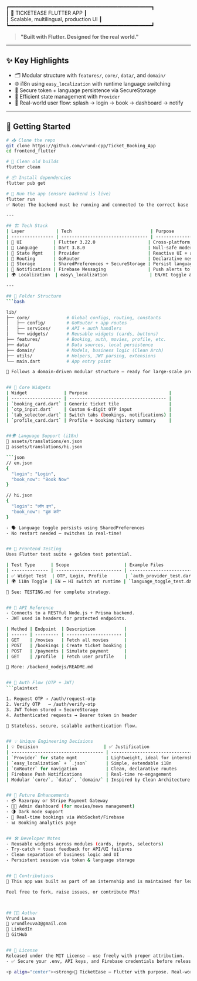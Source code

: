 ┏━━━━━━━━━━━━━━━━━━━━━━━━━━━━━━━━━━━━━━━━━━━━━━┓  
┃           📱 TICKETEASE FLUTTER APP           ┃  
┃     Scalable, multilingual, production UI     ┃  
┗━━━━━━━━━━━━━━━━━━━━━━━━━━━━━━━━━━━━━━━━━━━━━━┛  

> **"Built with Flutter. Designed for the real world."**

---

## ✨ Key Highlights

- 🗂️ Modular structure with `features/`, `core/`, `data/`, and `domain/`
- 🌐 i18n using `easy_localization` with runtime language switching
- 🔐 Secure token + language persistence via SecureStorage
- 🔁 Efficient state management with `Provider`
- 🧠 Real-world user flow: splash → login → book → dashboard → notify

---

## 🚀 Getting Started

```bash
# 📥 Clone the repo
git clone https://github.com/vrund-cpp/Ticket_Booking_App
cd frontend_flutter

# 🔄 Clean old builds
flutter clean

# 📦 Install dependencies
flutter pub get

# 🚀 Run the app (ensure backend is live)
flutter run
✅ Note: The backend must be running and connected to the correct base URL.

---

## 🏗️ Tech Stack
| Layer            | Tech                              | Purpose                          |
| ---------------- | --------------------------------- | -------------------------------- |
| 📱 UI            | Flutter 3.22.0                    | Cross-platform, fast UIs         |
| 🧠 Language      | Dart 3.8.0                        | Null-safe modern language        |
| 🔄 State Mgmt    | Provider                          | Reactive UI + app-wide state     |
| 🧭 Routing       | GoRouter                          | Declarative nested navigation    |
| 🔐 Storage       | SharedPreferences + SecureStorage | Persist language, token securely |
| 🔔 Notifications | Firebase Messaging                | Push alerts to users             |
| 🌍 Localization  | easy\_localization                | EN/HI toggle at runtime          |

---

## 🧾 Folder Structure
```bash

lib/
├── core/              # Global configs, routing, constants
│   ├── config/        # GoRouter + app routes
│   ├── services/      # API + auth handlers
│   └── widgets/       # Reusable widgets (cards, buttons)
├── features/          # Booking, auth, movies, profile, etc.
├── data/              # Data sources, local persistence
├── domain/            # Models, business logic (Clean Arch)
├── utils/             # Helpers, JWT parsing, extensions
└── main.dart          # App entry point

🧩 Follows a domain-driven modular structure — ready for large-scale projects.


## 🔑 Core Widgets
| Widget              | Purpose                               |
| ------------------- | ------------------------------------- |
| `booking_card.dart` | Generic ticket tile                   |
| `otp_input.dart`    | Custom 6-digit OTP input              |
| `tab_selector.dart` | Switch tabs (bookings, notifications) |
| `profile_card.dart` | Profile + booking history summary     |


##🌍 Language Support (i18n)
📁 assets/translations/en.json
📁 assets/translations/hi.json

```json
// en.json
{
  "login": "Login",
  "book_now": "Book Now"
}

// hi.json
{
  "login": "लॉग इन",
  "book_now": "बुक करें"
}

- 🗣️ Language toggle persists using SharedPreferences
- No restart needed — switches in real-time!


## 🧪 Frontend Testing
Uses Flutter test suite + golden test potential.

| Test Type      | Scope                     | Example Files               | Command        |
| -------------- | ------------------------- | --------------------------- | -------------- |
| ✅ Widget Test  | OTP, Login, Profile       | `auth_provider_test.dart`   | `flutter test` |
| 🌍 i18n Toggle | EN ↔ HI switch at runtime | `language_toggle_test.dart` | `flutter test` |

📘 See: TESTING.md for complete strategy.


## 🔗 API Reference
- Connects to a RESTful Node.js + Prisma backend.
- JWT used in headers for protected endpoints.

| Method | Endpoint  | Description           |
| ------ | --------- | --------------------- |
| GET    | /movies   | Fetch all movies      |
| POST   | /bookings | Create ticket booking |
| POST   | /payments | Simulate payment      |
| GET    | /profile  | Fetch user profile    |

📖 More: /backend_nodejs/README.md


## 🔐 Auth Flow (OTP + JWT)
```plaintext

1. Request OTP → /auth/request-otp
2. Verify OTP   → /auth/verify-otp
3. JWT Token stored → SecureStorage
4. Authenticated requests → Bearer token in header

🔐 Stateless, secure, scalable authentication flow.


## 💡 Unique Engineering Decisions
| 💡 Decision                         | ✅ Justification                    |
| ----------------------------------- | ---------------------------------- |
| `Provider` for state mgmt           | Lightweight, ideal for internships |
| `easy_localization` + `.json`       | Simple, extendable i18n            |
| `GoRouter` for navigation           | Clean, declarative routes          |
| Firebase Push Notifications         | Real-time re-engagement            |
| Modular `core/`, `data/`, `domain/` | Inspired by Clean Architecture     |


## 🔮 Future Enhancements
- 💳 Razorpay or Stripe Payment Gateway
- 🧑‍💼 Admin dashboard (for movies/news management)
- 🌗 Dark mode support
- 🔌 Real-time bookings via WebSocket/Firebase
- 📊 Booking analytics page


## 🛠 Developer Notes
- Reusable widgets across modules (cards, inputs, selectors)
- Try-catch + toast feedback for API/UI failures
- Clean separation of business logic and UI
- Persistent session via token & language storage


## 🙌 Contributions
🎯 This app was built as part of an internship and is maintained for learning & demo purposes.

Feel free to fork, raise issues, or contribute PRs!



## 👨‍💻 Author
Vrund Leuva
📧 vrundleuva3@gmail.com
🔗 LinkedIn
🔗 GitHub


## 📜 License
Released under the MIT License — use freely with proper attribution.
- ✅ Secure your .env, API keys, and Firebase credentials before release.

<p align="center"><strong>📱 TicketEase — Flutter with purpose. Real-world ready.</strong></p> ```